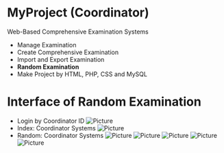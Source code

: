# MyProject (Coordinator)
Web-Based Comprehensive Examination Systems 
- Manage Examination 
- Create Comprehensive Examination
- Import and Export Examination
- **Random Examination**
- Make Project by HTML, PHP, CSS and MySQL 

# Interface of Random Examination
- Login by Coordinator ID
![Picture](https://github.com/tustiras01/MyProject_Coordinator/blob/master/Pic/login.png)
- Index: Coordinator Systems
![Picture](https://github.com/tustiras01/MyProject_Coordinator/blob/master/Pic/Coorindex.png)
- Random: Coordinator Systems
![Picture](https://github.com/tustiras01/MyProject_Coordinator/blob/master/Pic/Randomindex.png)
![Picture](https://github.com/tustiras01/MyProject_Coordinator/blob/master/Pic/Randomindex2.png)
![Picture](https://github.com/tustiras01/MyProject_Coordinator/blob/master/Pic/Randomindex3.png)
![Picture](https://github.com/tustiras01/MyProject_Coordinator/blob/master/Pic/Randomindex4.png)
![Picture](https://github.com/tustiras01/MyProject_Coordinator/blob/master/Pic/Randomindex5.png)
